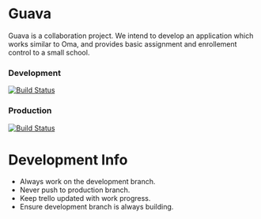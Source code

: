 # Guava
Guava is a collaboration project. We intend to develop an application which works similar to Oma, and provides basic assignment and enrollement control to a small school.

### Development
[![Build Status](https://travis-ci.org/ramon54321/guava.svg?branch=development)](https://travis-ci.org/ramon54321/guava)

### Production
[![Build Status](https://travis-ci.org/ramon54321/guava.svg?branch=production)](https://travis-ci.org/ramon54321/guava)

# Development Info
 - Always work on the development branch.
 - Never push to production branch.
 - Keep trello updated with work progress.
 - Ensure development branch is always building.


